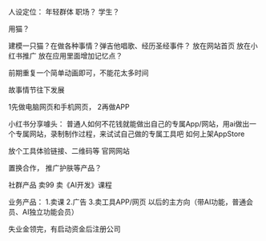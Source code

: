 人设定位：
年轻群体
职场？
学生？

用猫？

建模一只猫？在做各种事情？弹吉他唱歌、经历圣经事件？
放在网站首页
放在小红书推广
放在应用里面增加记忆点？

前期重复一个简单动画即可，不能花太多时间

故事情节往下发展

1先做电脑网页和手机网页，
2再做APP

小红书分享噱头：
普通人如何不花钱就能做出自己的专属App/网站，用ai做出一个专属网站，录制制作过程，来试试自己做的专属工具吧
如何上架AppStore

放个工具体验链接、二维码等
官网网站

置换合作，
推广护肤等产品？

社群产品
卖99
卖《AI开发》课程


业务产品：
1.卖课
2.广告
3.卖工具APP/网页  以后的主方向（带AI功能，普通会员、AI独立功能会员）

失业金领完，有启动资金后注册公司

